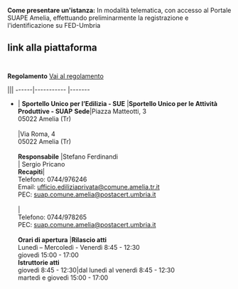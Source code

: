 **Come presentare un'istanza:**
In modalità telematica, con accesso al Portale SUAPE Amelia, effettuando preliminarmente la registrazione e l'identificazione su FED-Umbria

**link alla piattaforma**
<br/><br/>
------------------------------
**Regolamento**
[Vai al regolamento](http://frontoffice.comune.amelia.tr.it:8080/TIEFO/TIEFO.htm)

|||
------|----------- |-------
- | **Sportello Unico per l’Edilizia - SUE** |**Sportello Unico per le Attività Produttive - SUAP**
**Sede**|Piazza Matteotti, 3<br/> 05022 Amelia (Tr)<br/><br/>|Via Roma, 4<br/> 05022 Amelia (Tr)<br/><br/>
**Responsabile** |Stefano Ferdinandi<br/>| Sergio Pricano<br/>
**Recapiti**|<br/>Telefono: 0744/976246<br/>Email: ufficio.ediliziaprivata@comune.amelia.tr.it<br/>PEC: suap.comune.amelia@postacert.umbria.it<br/><br/>|<br/>Telefono: 0744/978265<br/>PEC: suap.comune.amelia@postacert.umbria.it<br/><br/>
**Orari di apertura** |**Rilascio atti**<br/>Lunedì – Mercoledì - Venerdì  8:45 - 12:30<br/>giovedì 15:00 - 17:00<br/>**Istruttorie atti**<br/>giovedì 8:45 - 12:30|dal lunedì al venerdì  8:45 - 12:30<br/>martedì e giovedì 15:00 - 17:00
